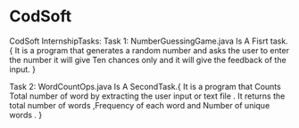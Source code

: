 # CodSoft
CodSoft InternshipTasks:
Task 1: 
NumberGuessingGame.java Is A Fisrt task.{
It is a program that generates a random number and asks the user to enter the number it will give Ten chances only and it will give the feedback of the input.
}

Task 2: 
WordCountOps.java Is A SecondTask.{
It is a program that Counts Total number of word by extracting the user input or text file . It returns the total number of words ,Frequency of each word and Number of unique words .
} 

